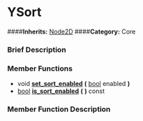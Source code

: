 #  YSort  
####**Inherits:** [Node2D](class_node2d)
####**Category:** Core

###  Brief Description  


###  Member Functions 
  * void  **[set&#95;sort&#95;enabled](#set_sort_enabled)**  **(** [bool](class_bool) enabled  **)**
  * [bool](class_bool)  **[is&#95;sort&#95;enabled](#is_sort_enabled)**  **(** **)** const

###  Member Function Description  

